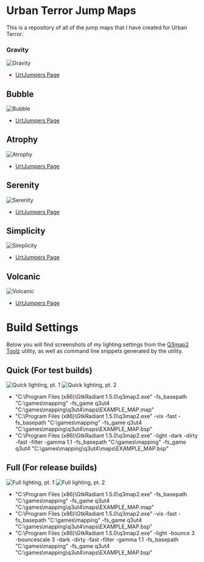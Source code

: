 # Urban Terror Jump Maps
This is a repository of all of the jump maps that I have created for Urban Terror.

### Gravity
![Gravity](/_docs/banners/gravity.jpg)
* [UrtJumpers Page](http://www.urtjumpers.com/map.php?id=570)

## Bubble
![Bubble](/_docs/banners/bubble.jpg)
* [UrtJumpers Page](http://www.urtjumpers.com/map.php?id=562)

## Atrophy
![Atrophy](/_docs/banners/atrophy.jpg)
* [UrtJumpers Page](http://www.urtjumpers.com/map.php?id=575)

## Serenity
![Serenity](/_docs/banners/serenity.jpg)
* [UrtJumpers Page](http://www.urtjumpers.com/map.php?id=543)

## Simplicity
![Simplicity](/_docs/banners/simplicity.jpg)
* [UrtJumpers Page](http://www.urtjumpers.com/map.php?id=530)

## Volcanic
![Volcanic](/_docs/banners/volcanic.jpg)
* [UrtJumpers Page](http://www.urtjumpers.com/map.php?id=524)

# Build Settings
Below you will find screenshots of my lighting settings from the [Q3map2 Toolz](https://jkhub.org/files/file/1567-q3map2toolz/) utility, as well as command line snippets generated by the utility.
## Quick (For test builds)
![Quick lighting, pt. 1](/_docs/q3map2toolz/quick-1.png)
![Quick lighting, pt. 2](/_docs/q3map2toolz/quick-2.png)
* "C:\Program Files (x86)\GtkRadiant 1.5.0\q3map2.exe" -fs_basepath "C:\games\mapping" -fs_game q3ut4  "C:\games\mapping\q3ut4\maps\EXAMPLE_MAP.map"
* "C:\Program Files (x86)\GtkRadiant 1.5.0\q3map2.exe" -vis -fast -fs_basepath "C:\games\mapping" -fs_game q3ut4  "C:\games\mapping\q3ut4\maps\EXAMPLE_MAP.bsp"
* "C:\Program Files (x86)\GtkRadiant 1.5.0\q3map2.exe" -light -dark -dirty -fast -filter -gamma 1.1 -fs_basepath "C:\games\mapping" -fs_game q3ut4  "C:\games\mapping\q3ut4\maps\EXAMPLE_MAP.bsp"

## Full (For release builds)
![Full lighting, pt. 1](/_docs/q3map2toolz/full-1.png)
![Full lighting, pt. 2](/_docs/q3map2toolz/full-2.png)
* "C:\Program Files (x86)\GtkRadiant 1.5.0\q3map2.exe" -fs_basepath "C:\games\mapping" -fs_game q3ut4  "C:\games\mapping\q3ut4\maps\EXAMPLE_MAP.map"
* "C:\Program Files (x86)\GtkRadiant 1.5.0\q3map2.exe" -vis -fast -fs_basepath "C:\games\mapping" -fs_game q3ut4  "C:\games\mapping\q3ut4\maps\EXAMPLE_MAP.bsp"
* "C:\Program Files (x86)\GtkRadiant 1.5.0\q3map2.exe" -light -bounce 3 -bouncescale 3 -dark -dirty -fast -filter -gamma 1.1 -fs_basepath "C:\games\mapping" -fs_game q3ut4  "C:\games\mapping\q3ut4\maps\EXAMPLE_MAP.bsp"
